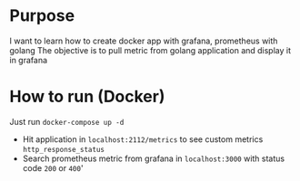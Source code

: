 # Purpose

I want to learn how to create docker app with grafana, prometheus with golang
The objective is to pull metric from golang application and display it in grafana


# How to run (Docker)
Just run `docker-compose up -d` 
- Hit application in `localhost:2112/metrics` to see custom metrics `http_response_status`
- Search prometheus metric from grafana in `localhost:3000` with status code `200` or `400`'
